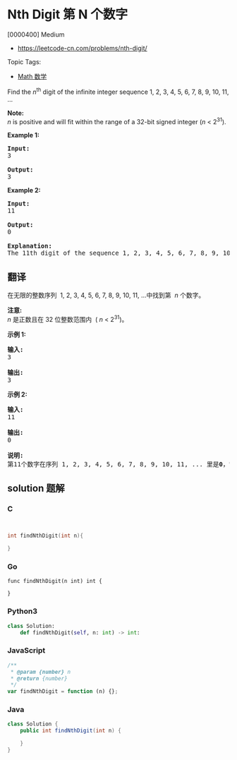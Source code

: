 # Nth Digit 第 N 个数字

[0000400] Medium

- https://leetcode-cn.com/problems/nth-digit/

Topic Tags:

- [Math 数学](https://leetcode-cn.com/tag/math/)

Find the _n_<sup>th</sup> digit of the infinite integer sequence 1, 2, 3, 4, 5, 6, 7, 8, 9, 10, 11, ...

**Note:**  
_n_ is positive and will fit within the range of a 32-bit signed integer (_n_ < 2<sup>31</sup>).

**Example 1:**

<pre><b>Input:</b>
3

<b>Output:</b>
3
</pre>

**Example 2:**

<pre><b>Input:</b>
11

<b>Output:</b>
0

<b>Explanation:</b>
The 11th digit of the sequence 1, 2, 3, 4, 5, 6, 7, 8, 9, 10, 11, ... is a 0, which is part of the number 10.
</pre>

## 翻译

在无限的整数序列  1, 2, 3, 4, 5, 6, 7, 8, 9, 10, 11, ...中找到第  *n* 个数字。

**注意:**  
_n_ 是正数且在 32 位整数范围内  ( *n* < 2<sup>31</sup>)。

**示例 1:**

<pre><strong>输入:</strong>
3

<strong>输出:</strong>
3
</pre>

**示例 2:**

<pre><strong>输入:</strong>
11

<strong>输出:</strong>
0

<strong>说明:</strong>
第11个数字在序列 1, 2, 3, 4, 5, 6, 7, 8, 9, 10, 11, ... 里是<strong>0</strong>，它是10的一部分。
</pre>

## solution 题解

### C

```c


int findNthDigit(int n){

}


```

### Go

```golang
func findNthDigit(n int) int {

}
```

### Python3

```python
class Solution:
    def findNthDigit(self, n: int) -> int:

```

### JavaScript

```javascript
/**
 * @param {number} n
 * @return {number}
 */
var findNthDigit = function (n) {};
```

### Java

```java
class Solution {
    public int findNthDigit(int n) {

    }
}
```
